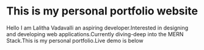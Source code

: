 # This is my personal portfolio website

Hello I am Lalitha Vadavalli an aspiring developer.Interested in designing and developing web applications.Currently diving-deep into the MERN Stack.This is my personal portfolio.Live demo is below




